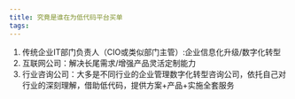 ```yaml
---
title: 究竟是谁在为低代码平台买单
tags:
---
```


1. 传统企业IT部门负责人（CIO或类似部门主管）:企业信息化升级/数字化转型
2. 互联网公司：解决长尾需求/增强产品灵活定制能力
3. 行业咨询公司：大多是不同行业的企业管理数字化转型咨询公司，依托自己对行业的深刻理解，借助低代码，提供方案+产品+实施全套服务



